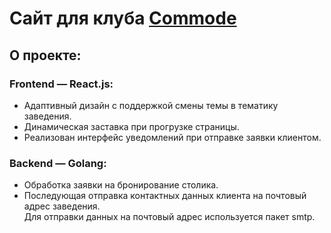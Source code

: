 # Сайт для клуба [Commode](https://foxleren.github.io/commode/)

## О проекте:
### Frontend — React.js:
* Адаптивный дизайн с поддержкой смены темы в тематику заведения.
* Динамическая заставка при прогрузке страницы.
* Реализован интерфейс уведомлений при отправке заявки клиентом.

### Backend — Golang:
* Обработка заявки на бронирование столика.
* Последующая отправка контактных данных клиента на почтовый адрес заведения.
<br/>Для отправки данных на почтовый адрес используется пакет smtp.
